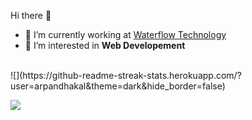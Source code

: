Hi there 👋



- 🔭 I’m currently working at [Waterflow Technology](https://waterflow.technology/)
- 👯 I’m interested in **Web Developement**


<br>
![](https://github-readme-streak-stats.herokuapp.com/?user=arpandhakal&theme=dark&hide_border=false)



![](https://github-readme-stats.vercel.app/api/top-langs/?username=arpandhakal&theme=dark&hide_border=false&include_all_commits=false&count_private=false&layout=compact)
<br>
